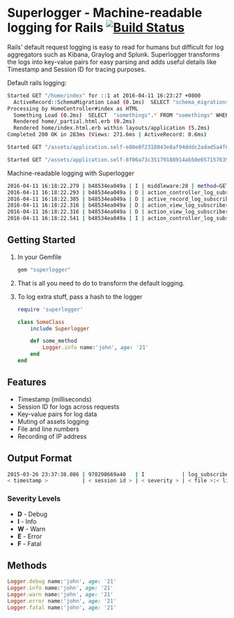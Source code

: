 Superlogger - Machine-readable logging for Rails [![Build Status](https://travis-ci.org/moexmen/superlogger.svg?branch=master)](https://travis-ci.org/moexmen/superlogger)
=======

Rails' default request logging is easy to read for humans but difficult for log aggregators such as Kibana, Graylog and Splunk. Superlogger transforms the logs into key-value pairs for easy parsing and adds useful details like Timestamp and Session ID for tracing purposes.

Default rails logging:
```sh
Started GET "/home/index" for ::1 at 2016-04-11 16:23:27 +0800
  ActiveRecord::SchemaMigration Load (0.1ms)  SELECT "schema_migrations".* FROM "schema_migrations"
Processing by HomeController#index as HTML
  Something Load (0.2ms)  SELECT  "somethings".* FROM "somethings" WHERE "somethings"."paper" = ? AND "somethings"."stone" = ?  ORDER BY "somethings"."id" ASC LIMIT 1  [["paper", "123"], ["stone", "456"]]
  Rendered home/_partial.html.erb (0.2ms)
  Rendered home/index.html.erb within layouts/application (5.2ms)
Completed 200 OK in 283ms (Views: 271.6ms | ActiveRecord: 0.6ms)

Started GET "/assets/application.self-e80e8f2318043e8af94dddc2adad5a4f09739a8ebb323b3ab31cd71d45fd9113.css?body=1" for ::1 at 2016-04-11 16:23:27 +0800

Started GET "/assets/application.self-8f06a73c35179188914ab50e057157639fce1401c1cdca640ac9cec33746fc5b.js?body=1" for ::1 at 2016-04-11 16:23:27 +0800
```

Machine-readable logging with Superlogger
```sh
2016-04-11 16:18:22.279 | b48534ea049a | I | middleware:28 | method=GET | path=/home/index | ip=::1
2016-04-11 16:18:22.293 | b48534ea049a | D | action_controller_log_subscriber:9 | controller=HomeController | action=index | params={}
2016-04-11 16:18:22.305 | b48534ea049a | D | active_record_log_subscriber:24 | sql=SELECT  "somethings".* FROM "somethings" WHERE "somethings"."paper" = ? AND "somethings"."stone" = ?  ORDER BY "somethings"."id" ASC LIMIT 1 | params=["'123'", "'456'"] | duration=0.48
2016-04-11 16:18:22.316 | b48534ea049a | D | action_view_log_subscriber:6 | view=_partial.html.erb | duration=0.3
2016-04-11 16:18:22.316 | b48534ea049a | D | action_view_log_subscriber:6 | view=index.html.erb | duration=5.6
2016-04-11 16:18:22.541 | b48534ea049a | I | action_controller_log_subscriber:29 | status=200 | total_duration=247.16 | view_duration=235.25 | db_duration=0.78
```

## Getting Started ##

1. In your Gemfile

    ```ruby
    gem "superlogger"
    ```

2. That is all you need to do to transform the default logging.

3. To log extra stuff, pass a hash to the logger

    ```ruby
    require 'superlogger'

    class SomeClass
        include Superlogger

        def some_method
            Logger.info name:'john', age: '21'
        end
    end
    ```

## Features ##
- Timestamp (milliseconds)
- Session ID for logs across requests
- Key-value pairs for log data
- Muting of assets logging
- File and line numbers
- Recording of IP address

## Output Format ##
```sh
2015-03-26 23:37:38.086 | 970298669a40   | I            | log_subscriber:24           | status:200 | total:858.35 | view:597.46 | db:34.96
< timestamp >           | < session id > | < severity > | < file >:< line num >       | < data you pass in ... >
```

### Severity Levels ###
- **D** - Debug
- **I** - Info
- **W** - Warn
- **E** - Error
- **F** - Fatal

## Methods ##
```ruby
Logger.debug name:'john', age: '21'
Logger.info name:'john', age: '21'
Logger.warn name:'john', age: '21'
Logger.error name:'john', age: '21'
Logger.fatal name:'john', age: '21'
```
